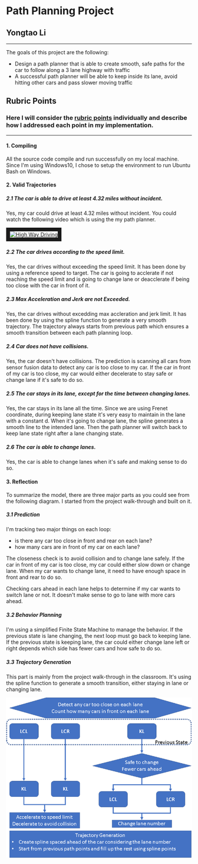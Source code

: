 # **Path Planning Project**

## Yongtao Li

---

The goals of this project are the following:

* Design a path planner that is able to create smooth, safe paths for the car to follow along a 3 lane highway with traffic
* A successful path planner will be able to keep inside its lane, avoid hitting other cars and pass slower moving traffic

[//]: # (Image References)

[image1]: ./pathplanningdiagram.png "projet diagram"

## Rubric Points
### Here I will consider the [rubric points](https://review.udacity.com/#!/rubrics/1971/view) individually and describe how I addressed each point in my implementation.

---

#### 1. Compiling

All the source code compile and run successfully on my local machine. Since I'm using Windows10, I chose to setup the environment to run Ubuntu Bash on Windows.

#### 2. Valid Trajectories

##### 2.1 The car is able to drive at least 4.32 miles without incident.

Yes, my car could drive at least 4.32 miles without incident. You could watch the following video which is using the my path planner.

<a href="https://youtu.be/Y4MoBYAKNdU
" target="_blank"><img src="http://img.youtube.com/vi/Y4MoBYAKNdU/0.jpg" 
alt="High Way Driving" width="240" height="180" border="10" /></a>

##### 2.2 The car drives according to the speed limit.

Yes, the car drives without exceeding the speed limit. It has been done by using a reference speed to target. The car is going to acclerate if not reaching the speed limit and is going to change lane or deacclerate if being too close with the car in front of it.

##### 2.3 Max Acceleration and Jerk are not Exceeded.

Yes, the car drives without excedding max accleration and jerk limit. It has been done by using the spline function to generate a very smooth trajectory. The trajectory always starts from previous path which ensures a smooth transition between each path planning loop.

##### 2.4 Car does not have collisions.

Yes, the car doesn't have collisions. The prediction is scanning all cars from sensor fusion data to detect any car is too close to my car. If the car in front of my car is too close, my car would either decelerate to stay safe or change lane if it's safe to do so.

##### 2.5 The car stays in its lane, except for the time between changing lanes.

Yes, the car stays in its lane all the time. Since we are using Frenet coordinate, during keeping lane state it's very easy to maintain in the lane with a constant d. When it's going to change lane, the spline generates a smooth line to the intended lane. Then the path planner will switch back to keep lane state right after a lane changing state.

##### 2.6 The car is able to change lanes.

Yes, the car is able to change lanes when it's safe and making sense to do so.

#### 3. Reflection

To summarize the model, there are three major parts as you could see from the following diagram. I started from the project walk-through and built on it.

##### 3.1 Prediction
I'm tracking two major things on each loop:

* is there any car too close in front and rear on each lane?
* how many cars are in front of my car on each lane?

The closeness check is to avoid collision and to change lane safely. If the car in front of my car is too close, my car could either slow down or change lane. When my car wants to change lane, it need to have enough space in front and rear to do so.

Checking cars ahead in each lane helps to determine if my car wants to switch lane or not. It doesn't make sense to go to lane with more cars ahead.

##### 3.2 Behavior Planning

I'm using a simplified Finite State Machine to manage the behavior. If the previous state is lane changing, the next loop must go back to keeping lane. If the previous state is keeping lane, the car could either change lane left or right depends which side has fewer cars and how safe to do so.

##### 3.3 Trajectory Generation

This part is mainly from the project walk-through in the classroom. It's using the spline function to generate a smooth transition, either staying in lane or changing lane.

![alt text][image1]


